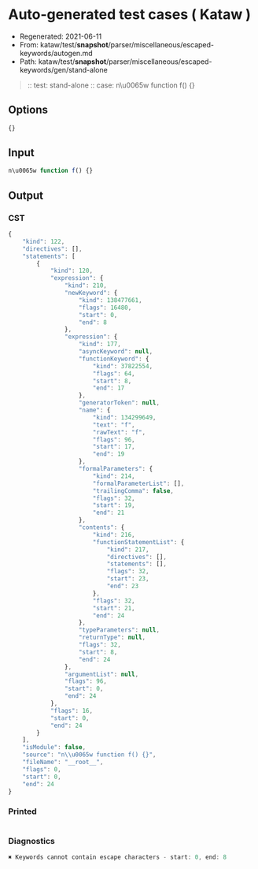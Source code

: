 # Auto-generated test cases ( Kataw )
- Regenerated: 2021-06-11
- From: kataw/test/__snapshot__/parser/miscellaneous/escaped-keywords/autogen.md
- Path: kataw/test/__snapshot__/parser/miscellaneous/escaped-keywords/gen/stand-alone
> :: test: stand-alone
> :: case: n\u0065w function f() {}
## Options

`````js
{}
`````
## Input

`````js
n\u0065w function f() {}
`````
## Output

### CST

```javascript
{
    "kind": 122,
    "directives": [],
    "statements": [
        {
            "kind": 120,
            "expression": {
                "kind": 210,
                "newKeyword": {
                    "kind": 138477661,
                    "flags": 16480,
                    "start": 0,
                    "end": 8
                },
                "expression": {
                    "kind": 177,
                    "asyncKeyword": null,
                    "functionKeyword": {
                        "kind": 37822554,
                        "flags": 64,
                        "start": 8,
                        "end": 17
                    },
                    "generatorToken": null,
                    "name": {
                        "kind": 134299649,
                        "text": "f",
                        "rawText": "f",
                        "flags": 96,
                        "start": 17,
                        "end": 19
                    },
                    "formalParameters": {
                        "kind": 214,
                        "formalParameterList": [],
                        "trailingComma": false,
                        "flags": 32,
                        "start": 19,
                        "end": 21
                    },
                    "contents": {
                        "kind": 216,
                        "functionStatementList": {
                            "kind": 217,
                            "directives": [],
                            "statements": [],
                            "flags": 32,
                            "start": 23,
                            "end": 23
                        },
                        "flags": 32,
                        "start": 21,
                        "end": 24
                    },
                    "typeParameters": null,
                    "returnType": null,
                    "flags": 32,
                    "start": 8,
                    "end": 24
                },
                "argumentList": null,
                "flags": 96,
                "start": 0,
                "end": 24
            },
            "flags": 16,
            "start": 0,
            "end": 24
        }
    ],
    "isModule": false,
    "source": "n\\u0065w function f() {}",
    "fileName": "__root__",
    "flags": 0,
    "start": 0,
    "end": 24
}
```

### Printed

```javascript

```

### Diagnostics

```javascript
✖ Keywords cannot contain escape characters - start: 0, end: 8

```

